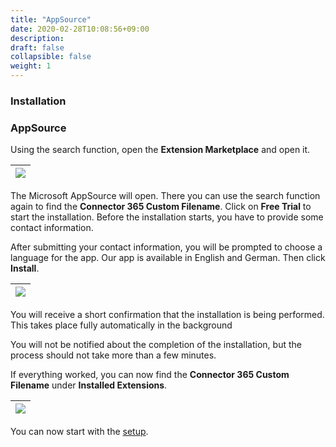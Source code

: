 ```yaml
---
title: "AppSource"
date: 2020-02-28T10:08:56+09:00
description: 
draft: false
collapsible: false
weight: 1
---
```

### Installation

### AppSource

Using the search function, open the **Extension Marketplace** and open it.

|![](images/apps/custom-filename/en/search-extension-marketplace.png)|
|-|

The Microsoft AppSource will open. There you can use the search function again to find the **Connector 365 Custom Filename**. Click on **Free Trial** to start the installation. Before the installation starts, you have to provide some contact information.

After submitting your contact information, you will be prompted to choose a language for the app. Our app is available in English and German. Then click **Install**.

|![](images/apps/custom-filename/en/extension-installation.png)|
|-|



You will receive a short confirmation that the installation is being performed. This takes place fully automatically in the background

You will not be notified about the completion of the installation, but the process should not take more than a few minutes.

If everything worked, you can now find the **Connector 365 Custom Filename** under **Installed Extensions**.

|![](images/apps/custom-filename/en/installed-extension.png)|
|-|

You can now start with the [setup](/en-us/apps/custom-filename/first-steps/setup/).